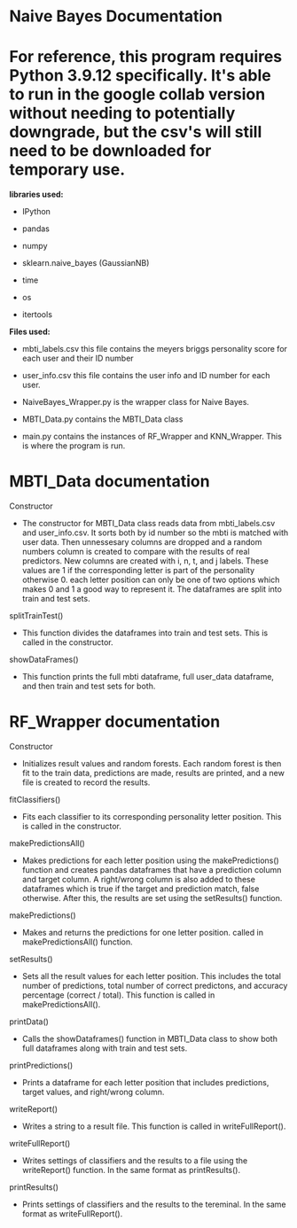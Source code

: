 # Naive Bayes Documentation
# For reference, this program requires Python 3.9.12 specifically. It's able to run in the google collab version without needing to potentially downgrade, but the csv's will still need to be downloaded for temporary use.

**libraries used:**

- IPython

- pandas

- numpy

- sklearn.naive_bayes (GaussianNB)

- time

- os

- itertools

**Files used:**

- mbti_labels.csv this file contains the meyers briggs personality score for each user and their ID number

- user_info.csv this file contains the user info and ID number for each user.

- NaiveBayes_Wrapper.py is the wrapper class for Naive Bayes.

- MBTI_Data.py contains the MBTI_Data class

- main.py contains the instances of RF_Wrapper and KNN_Wrapper. This is where the program is run.

# MBTI_Data documentation

Constructor

- The constructor for MBTI_Data class reads data from mbti_labels.csv and user_info.csv. It sorts both by id number so the mbti is matched with user data. Then unnessesary columns are dropped and a random numbers column is created to compare with the results of real predictors. New columns are created with i, n, t, and j labels. These values are 1 if the corresponding letter is part of the personality otherwise 0. each letter position can only be one of two options which makes 0 and 1 a good way to represent it. The dataframes are split into train and test sets.

splitTrainTest()

- This function divides the dataframes into train and test sets. This is called in the constructor.

showDataFrames()

- This function prints the full mbti dataframe, full user_data dataframe, and then train and test sets for both.

# RF_Wrapper documentation

Constructor

- Initializes result values and random forests. Each random forest is then fit to the train data, predictions are made, results are printed, and a new file is created to record the results.

fitClassifiers()

- Fits each classifier to its corresponding personality letter position. This is called in the constructor.

makePredictionsAll()

- Makes predictions for each letter position using the makePredictions() function and creates pandas dataframes that have a prediction column and target column. A right/wrong column is also added to these dataframes which is true if the target and prediction match, false otherwise. After this, the results are set using the setResults() function.

makePredictions()

- Makes and returns the predictions for one letter position. called in makePredictionsAll() function.

setResults()

- Sets all the result values for each letter position. This includes the total number of predictions, total number of correct predictons, and accuracy percentage (correct / total). This function is called in makePredictionsAll().

printData()

- Calls the showDataframes() function in MBTI_Data class to show both full dataframes along with train and test sets.

printPredictions()

- Prints a dataframe for each letter position that includes predictions, target values, and right/wrong column.

writeReport()

- Writes a string to a result file. This function is called in writeFullReport().

writeFullReport()

- Writes settings of classifiers and the results to a file using the writeReport() function. In the same format as printResults().

printResults()

- Prints settings of classifiers and the results to the tereminal. In the same format as writeFullReport().